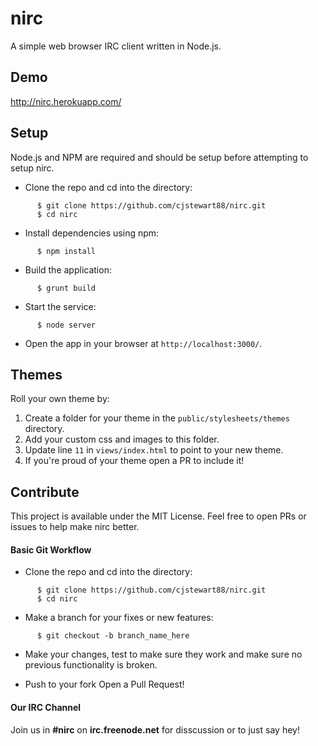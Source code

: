 # nirc
A simple web browser IRC client written in Node.js.

## Demo
http://nirc.herokuapp.com/

## Setup
Node.js and NPM are required and should be setup before attempting to setup nirc.

- Clone the repo and cd into the directory:

```
      $ git clone https://github.com/cjstewart88/nirc.git
      $ cd nirc
```

- Install dependencies using npm:

```
      $ npm install
```

- Build the application:

```
      $ grunt build
```

- Start the service:

```
      $ node server
```

- Open the app in your browser at `http://localhost:3000/`.

## Themes
Roll your own theme by:

1. Create a folder for your theme in the `public/stylesheets/themes` directory.
1. Add your custom css and images to this folder.
2. Update line `11` in `views/index.html` to point to your new theme.
3. If you're proud of your theme open a PR to include it!

## Contribute
This project is available under the MIT License. Feel free to open PRs or issues to
help make nirc better.

#### Basic Git Workflow

- Clone the repo and cd into the directory:

```
      $ git clone https://github.com/cjstewart88/nirc.git
      $ cd nirc
```

- Make a branch for your fixes or new features:

```
      $ git checkout -b branch_name_here
```

- Make your changes, test to make sure they work and make sure no previous
functionality is broken.

- Push to your fork Open a Pull Request!

#### Our IRC Channel
Join us in **#nirc** on **irc.freenode.net** for disscussion or to just say hey!
